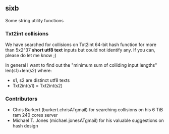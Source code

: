 ## sixb
Some string utility functions

### Txt2int collisions
We have searched for collisions on Txt2int 64-bit hash function for more than 5x2^37 **short utf8 text** inputs but could not identify any. If you can, please do let me know ;)

In general I want to find out the "minimum sum of colliding input lengths" len\(s1\)+len\(s2\) where:
- s1, s2 are distinct utf8 texts
- Txt2int\(s1\) = Txt2int\(s2\)

### Contributors
- Chris Burkert \(burkert.chrisATgmail\) for searching collisions on his 6 TiB ram 240 cores server
- Michael T. Jones \(michael.jonesATgmail\) for his valuable suggestions on hash design
